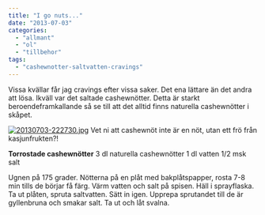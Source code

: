 ```yaml
---
title: "I go nuts..."
date: "2013-07-03"
categories: 
  - "allmant"
  - "ol"
  - "tillbehor"
tags: 
  - "cashewnotter-saltvatten-cravings"
---
```


Vissa kvällar får jag cravings efter vissa saker. Det ena lättare än det andra att lösa. Ikväll var det saltade cashewnötter. Detta är starkt beroendeframkallande så se till att det alltid finns naturella cashewnötter i skåpet.  
  
[![20130703-222730.jpg](/static/img/20130703-222730.jpg)](http://import.local/wp-content/uploads/2013/07/20130703-222730.jpg) Vet ni att cashewnöt inte är en nöt, utan ett frö från kasjunfrukten?!

**Torrostade cashewnötter** 3 dl naturella cashewnötter 1 dl vatten 1/2 msk salt

Ugnen på 175 grader. Nötterna på en plåt med bakplåtspapper, rosta 7-8 min tills de börjar få färg. Värm vatten och salt på spisen. Häll i sprayflaska. Ta ut plåten, spruta saltvatten. Sätt in igen. Upprepa sprutandet till de är gyllenbruna och smakar salt. Ta ut och låt svalna.
